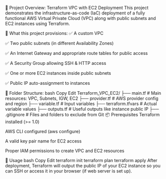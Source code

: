 🚀 Project Overview: Terraform VPC with EC2 Deployment
This project demonstrates the infrastructure-as-code (IaC) deployment of a fully functional AWS Virtual Private Cloud (VPC) along with public subnets and EC2 instances using Terraform.

🔧 What this project provisions:
✅ A custom VPC

✅ Two public subnets (in different Availability Zones)

✅ An Internet Gateway and appropriate route tables for public access

✅ A Security Group allowing SSH & HTTP access

✅ One or more EC2 instances inside public subnets

✅ Public IP auto-assignment to instances

📁 Folder Structure:
bash
Copy
Edit
Terraform_VPC_EC2/
├── main.tf             # Main resources: VPC, Subnets, IGW, EC2
├── provider.tf         # AWS provider config and region
├── variable.tf         # Input variables
├── terraform.tfvars    # Actual variable values
├── outputs.tf          # Useful outputs like instance public IP
├── .gitignore          # Files and folders to exclude from Git
📦 Prerequisites
Terraform installed (>= 1.0)

AWS CLI configured (aws configure)

A valid key pair name for EC2 access

Proper IAM permissions to create VPC and EC2 resources

🧪 Usage
bash
Copy
Edit
terraform init
terraform plan
terraform apply
After deployment, Terraform will output the public IP of your EC2 instance so you can SSH or access it in your browser (if web server is set up).

